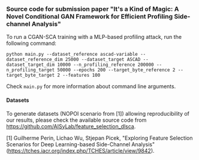 ### Source code for submission paper "It's a Kind of Magic: A Novel Conditional GAN Framework for Efficient Profiling Side-channel Analysis"

To run a CGAN-SCA training with a MLP-based profiling attack, run the following command:

```
python main.py --dataset_reference ascad-variable --dataset_reference_dim 25000 --dataset_target ASCAD --dataset_target_dim 10000 --n_profiling_reference 200000 --n_profiling_target 50000 --epochs 200 --target_byte_reference 2 --target_byte_target 2 --features 100
```

Check ```main.py``` for more information about command line arguments.

#### Datasets ####
To generate datasets (NOPOI scenario from [1]) allowing reproducibility of our results, please check the available source code from https://github.com/AISyLab/feature_selection_dlsca.

[1] Guilherme Perin, Lichao Wu, Stjepan Picek, "Exploring Feature Selection Scenarios for Deep Learning-based Side-Channel Analysis" (https://tches.iacr.org/index.php/TCHES/article/view/9842).